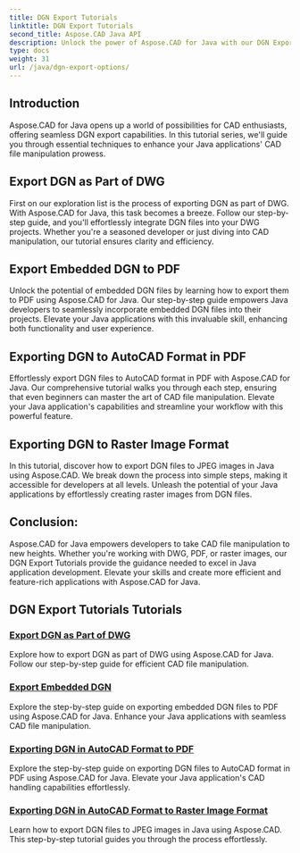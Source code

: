 ```yaml
---
title: DGN Export Tutorials
linktitle: DGN Export Tutorials
second_title: Aspose.CAD Java API
description: Unlock the power of Aspose.CAD for Java with our DGN Export Tutorials. Learn efficient CAD file manipulation, from exporting DGN as part of DWG to creating raster images effortlessly.
type: docs
weight: 31
url: /java/dgn-export-options/
---
```

## Introduction

Aspose.CAD for Java opens up a world of possibilities for CAD enthusiasts, offering seamless DGN export capabilities. In this tutorial series, we'll guide you through essential techniques to enhance your Java applications' CAD file manipulation prowess.

## Export DGN as Part of DWG

First on our exploration list is the process of exporting DGN as part of DWG. With Aspose.CAD for Java, this task becomes a breeze. Follow our step-by-step guide, and you'll effortlessly integrate DGN files into your DWG projects. Whether you're a seasoned developer or just diving into CAD manipulation, our tutorial ensures clarity and efficiency.

## Export Embedded DGN to PDF

Unlock the potential of embedded DGN files by learning how to export them to PDF using Aspose.CAD for Java. Our step-by-step guide empowers Java developers to seamlessly incorporate embedded DGN files into their projects. Elevate your Java applications with this invaluable skill, enhancing both functionality and user experience.

## Exporting DGN to AutoCAD Format in PDF

Effortlessly export DGN files to AutoCAD format in PDF with Aspose.CAD for Java. Our comprehensive tutorial walks you through each step, ensuring that even beginners can master the art of CAD file manipulation. Elevate your Java application's capabilities and streamline your workflow with this powerful feature.

## Exporting DGN to Raster Image Format

In this tutorial, discover how to export DGN files to JPEG images in Java using Aspose.CAD. We break down the process into simple steps, making it accessible for developers at all levels. Unleash the potential of your Java applications by effortlessly creating raster images from DGN files.

## Conclusion:

Aspose.CAD for Java empowers developers to take CAD file manipulation to new heights. Whether you're working with DWG, PDF, or raster images, our DGN Export Tutorials provide the guidance needed to excel in Java application development. Elevate your skills and create more efficient and feature-rich applications with Aspose.CAD for Java.
## DGN Export Tutorials Tutorials
### [Export DGN as Part of DWG](./export-dgn-as-part-of-dwg/)
Explore how to export DGN as part of DWG using Aspose.CAD for Java. Follow our step-by-step guide for efficient CAD file manipulation.
### [Export Embedded DGN](./export-embedded-dgn/)
Explore the step-by-step guide on exporting embedded DGN files to PDF using Aspose.CAD for Java. Enhance your Java applications with seamless CAD file manipulation.
### [Exporting DGN in AutoCAD Format to PDF](./exporting-dgn-to-pdf/)
Explore the step-by-step guide on exporting DGN files to AutoCAD format in PDF using Aspose.CAD for Java. Elevate your Java application's CAD handling capabilities effortlessly.
### [Exporting DGN in AutoCAD Format to Raster Image Format](./exporting-dgn-to-raster-image/)
Learn how to export DGN files to JPEG images in Java using Aspose.CAD. This step-by-step tutorial guides you through the process effortlessly.